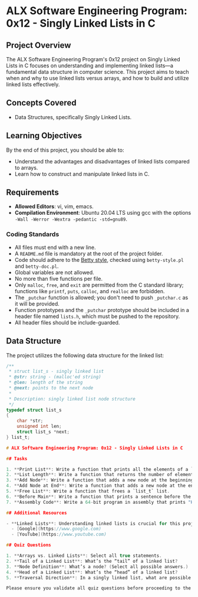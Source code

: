 # ALX Software Engineering Program: 0x12 - Singly Linked Lists in C

## Project Overview

The ALX Software Engineering Program's 0x12 project on Singly Linked Lists in C focuses on understanding and implementing linked lists—a fundamental data structure in computer science. This project aims to teach when and why to use linked lists versus arrays, and how to build and utilize linked lists effectively.

## Concepts Covered

- Data Structures, specifically Singly Linked Lists.

## Learning Objectives

By the end of this project, you should be able to:

- Understand the advantages and disadvantages of linked lists compared to arrays.
- Learn how to construct and manipulate linked lists in C.

## Requirements

- **Allowed Editors**: vi, vim, emacs.
- **Compilation Environment**: Ubuntu 20.04 LTS using gcc with the options `-Wall -Werror -Wextra -pedantic -std=gnu89`.

### Coding Standards

- All files must end with a new line.
- A `README.md` file is mandatory at the root of the project folder.
- Code should adhere to the [Betty style](https://github.com/holbertonschool/Betty/wiki/Betty-Style), checked using `betty-style.pl` and `betty-doc.pl`.
- Global variables are not allowed.
- No more than five functions per file.
- Only `malloc`, `free`, and `exit` are permitted from the C standard library; functions like `printf`, `puts`, `calloc`, and `realloc` are forbidden.
- The `_putchar` function is allowed; you don't need to push `_putchar.c` as it will be provided.
- Function prototypes and the `_putchar` prototype should be included in a header file named `lists.h`, which must be pushed to the repository.
- All header files should be include-guarded.

## Data Structure

The project utilizes the following data structure for the linked list:

```c
/**
 * struct list_s - singly linked list
 * @str: string - (malloc'ed string)
 * @len: length of the string
 * @next: points to the next node
 *
 * Description: singly linked list node structure
 */
typedef struct list_s
{
    char *str;
    unsigned int len;
    struct list_s *next;
} list_t;

# ALX Software Engineering Program: 0x12 - Singly Linked Lists in C

## Tasks

1. **Print List**: Write a function that prints all the elements of a `list_t` list.
2. **List Length**: Write a function that returns the number of elements in a `list_t` list.
3. **Add Node**: Write a function that adds a new node at the beginning of a `list_t` list.
4. **Add Node at End**: Write a function that adds a new node at the end of a `list_t` list.
5. **Free List**: Write a function that frees a `list_t` list.
6. **Before Main**: Write a function that prints a sentence before the main function is executed.
7. **Assembly Code**: Write a 64-bit program in assembly that prints "Hello, Holberton", followed by a new line.

## Additional Resources

- **Linked Lists**: Understanding linked lists is crucial for this project. You can find more information on linked lists through various online resources.
  - [Google](https://www.google.com)
  - [YouTube](https://www.youtube.com)

## Quiz Questions

1. **Arrays vs. Linked Lists**: Select all true statements.
2. **Tail of a Linked List**: What’s the “tail” of a linked list?
3. **Node Definition**: What’s a node? (Select all possible answers.)
4. **Head of a Linked List**: What’s the “head” of a linked list?
5. **Traversal Direction**: In a singly linked list, what are possible directions to traverse it? (Select all possible answers.)

Please ensure you validate all quiz questions before proceeding to the project tasks.


